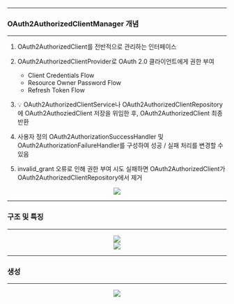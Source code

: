-----
### OAuth2AuthorizedClientManager 개념
-----
1. OAuth2AuthorizedClient를 전반적으로 관리하는 인터페이스
2. OAuth2AuthorizedClientProvider로 OAuth 2.0 클라이언트에게 권한 부여
   - Client Credentials Flow
   - Resource Owner Password Flow
   - Refresh Token Flow

3. 💡 OAuth2AuthorizedClientService나 OAuth2AuthorizedClientRepository에 OAuth2AuthoziedClient 저장을 위임한 후, OAuth2AuthorizedClient 최종 반환
4. 사용자 정의 OAuth2AuthorizationSuccessHandler 및 OAuth2AuthorizationFailureHandler를 구성하여 성공 / 실패 처리를 변경할 수 있음
5. invalid_grant 오류로 인해 권한 부여 시도 실패하면 OAuth2AuthorizedClient가 OAuth2AuthorizedClientRepository에서 제거

<div align="center">
<img src="https://github.com/user-attachments/assets/1db108f7-1da5-43a8-81d5-5dde286215bd">
</div>

-----
### 구조 및 특징
-----
<div align="center">
<img src="https://github.com/user-attachments/assets/f36eca3d-3c2a-49c0-997b-67111e32c4ac">
</div>

<div align="center">
<img src="https://github.com/user-attachments/assets/8eb416d8-fb76-4a2d-bcb1-ad2001aaa97c">
</div>

-----
### 생성
-----
<div align="center">
<img src="https://github.com/user-attachments/assets/babff455-0187-480d-9532-cd827b10e3db">
</div>
